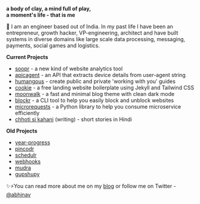 <!--
**abhinavs/abhinavs** is a ✨ _special_ ✨ repository because its `README.md` (this file) appears on your GitHub profile.

Here are some ideas to get you started:

- 🔭 I’m currently working on ...
- 🌱 I’m currently learning ...
- 👯 I’m looking to collaborate on ...
- 🤔 I’m looking for help with ...
- 💬 Ask me about ...
- 📫 How to reach me: ...
- 😄 Pronouns: ...
- ⚡ Fun fact: ...
-->

**a body of clay, a mind full of play,  
a moment's life - that is me**

👋 I am an engineer based out of India. In my past life I have been an entrepreneur, growth hacker, VP-engineering, architect and have built systems in diverse domains like large scale data processing, messaging, payments, social games and logistics.

**Current Projects**

*   [soopr](https://www.soopr.co) - a new kind of website analytics tool
*   [apicagent](https://www.apicagent.com) - an API that extracts device details from user-agent string
*   [humangous](https://www.humangous.co) - create public and private 'working with you' guides
*   [cookie](https://github.com/abhinavs/cookie) - a free landing website boilerplate using Jekyll and Tailwind CSS
*   [moonwalk](https://www.abhinav.co/moonwalk) - a fast and minimal blog theme with clean dark mode
*   [blockr](https://www.abhinav.co/blockr) - a CLI tool to help you easily block and unblock websites
*   [microrequests](https://www.abhinav.co/microrequests) - a Python library to help you consume microservice efficiently
*   [chhoti si kahani](https://chhotisikahani.substack.com/) (writing) - short stories in Hindi

**Old Projects**

*   [year-progress](https://year-progress.herokuapp.com/)
*   [pincodr](https://github.com/abhinavs/pincodr)
*   [schedulr](https://github.com/abhinavs/scheduler_service)
*   [webhooks](https://github.com/abhinavs/webhooks)
*   [mudra](https://github.com/abhinavs/mudra)
*   [gupshupy](https://github.com/abhinavs/gupshupy)

✨⚡You can read more about me on my [blog](https://www.abhinav.co/about/) or follow me on Twitter - [@abhinav](https://twitter.com/abhinav)


